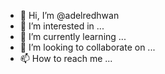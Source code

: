 - 👋 Hi, I’m @adelredhwan
- 👀 I’m interested in ...
- 🌱 I’m currently learning ...
- 💞️ I’m looking to collaborate on ...
- 📫 How to reach me ...

<!---
adelredhwan/adelredhwan is a ✨ special ✨ repository because its `README.md` (this file) appears on your GitHub profile.
You can click the Preview link to take a look at your changes.
--->

